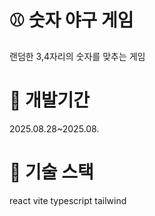 # ⚾️ 숫자 야구 게임
랜덤한 3,4자리의 숫자를 맞추는 게임

# 📍 개발기간
2025.08.28~2025.08.
# 📍 기술 스택
react vite typescript tailwind
